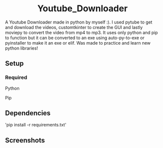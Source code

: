 <h1 align="center">Youtube_Downloader</h1>

<p> A Youtube Downloader made in python by myself :). I used pytube to get and download the videos, customtkinter to create the GUI and lastly moviepy to convert the video from mp4 to mp3. It uses only python and pip to function but it can be converted to an exe using auto-py-to-exe or pyinstaller to make it an exe or elif. Was made to practice and learn new python libraries!</p>

<h2>Setup</h2>
<h3>Required</h3>
<p>Python<p>
<p>Pip<p>
  
<h2>Dependencies</h2>
'pip install -r requirements.txt'

<h2>Screenshots</h2>
